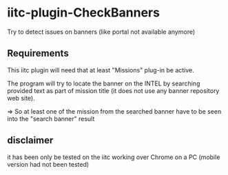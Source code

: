 # iitc-plugin-CheckBanners
Try to detect issues on banners (like portal not available anymore)

## Requirements 
This iitc plugin will need that at least "Missions" plug-in be active.

The program will try to locate the banner on the INTEL by searching provided text as part of mission title
(it does not use any banner repository web site).

=> So at least one of the mission from the searched banner have to be seen into the "search banner" result

## disclaimer
it has been only be tested on the iitc working over Chrome on a PC (mobile version had not been tested)
